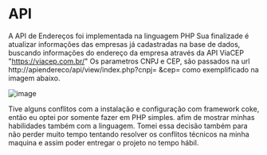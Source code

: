 # API
A API de Endereços foi implementada na linguagem PHP
Sua finalizade é atualizar informações das empresas já cadastradas na base de dados, buscando 
informações do endereço da empresa através da API ViaCEP "https://viacep.com.br/" 
Os parametros CNPJ e CEP, são passados na url http://apiendereco/api/view/index.php?cnpj= &cep=
como exemplificado na imagem abaixo. 

![image](https://github.com/IngridValves/API/assets/131462285/e2ebba9c-e2be-415a-97e3-8ca4c244e678)

Tive alguns conflitos com a instalação e configuração com framework coke, então eu optei por somente fazer em PHP simples.
afim de mostrar minhas habilidades também com a linguagem. 
Tomei essa decisão também para não perder muito tempo tentando resolver os conflitos técnicos na minha maquina e assim poder
entregar o projeto no tempo hábil. 
